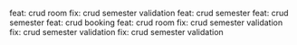 feat: crud room
fix: crud semester validation
feat: crud semester
feat: crud semester
feat: crud booking
feat: crud room
fix: crud semester validation
fix: crud semester validation
fix: crud semester validation

